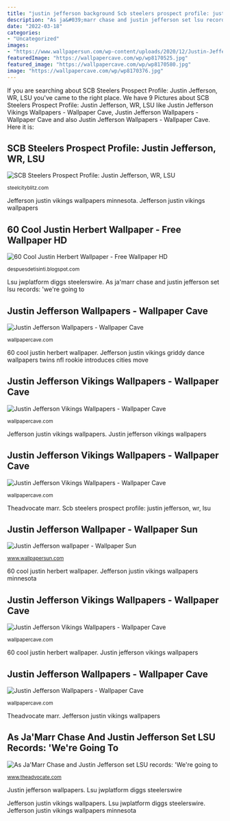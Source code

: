 ```yaml
---
title: "justin jefferson background Scb steelers prospect profile: justin jefferson, wr, lsu"
description: "As ja&#039;marr chase and justin jefferson set lsu records: &#039;we&#039;re going to"
date: "2022-03-18"
categories:
- "Uncategorized"
images:
- "https://www.wallpapersun.com/wp-content/uploads/2020/12/Justin-Jefferrson-wallpaper-30.jpg"
featuredImage: "https://wallpapercave.com/wp/wp8170525.jpg"
featured_image: "https://wallpapercave.com/wp/wp8170580.jpg"
image: "https://wallpapercave.com/wp/wp8170376.jpg"
---
```


If you are searching about SCB Steelers Prospect Profile: Justin Jefferson, WR, LSU you've came to the right place. We have 9 Pictures about SCB Steelers Prospect Profile: Justin Jefferson, WR, LSU like Justin Jefferson Vikings Wallpapers - Wallpaper Cave, Justin Jefferson Wallpapers - Wallpaper Cave and also Justin Jefferson Wallpapers - Wallpaper Cave. Here it is:

## SCB Steelers Prospect Profile: Justin Jefferson, WR, LSU

![SCB Steelers Prospect Profile: Justin Jefferson, WR, LSU](https://steelcityblitz.com/wp-content/uploads/2020/03/JJefferson-1170x612.png "Jefferson justin vikings wallpapers minnesota")

<small>steelcityblitz.com</small>

Jefferson justin vikings wallpapers minnesota. Jefferson justin vikings wallpapers

## 60 Cool Justin Herbert Wallpaper - Free Wallpaper HD

![60 Cool Justin Herbert Wallpaper - Free Wallpaper HD](https://lh5.googleusercontent.com/proxy/j4w7g2_XrpukWP1jbrQX5aeLGu3BoseHBf1pFH1ey2RX7yztu4SeYf4UxO6p9eCrr49Xoadn9nK1mUItdmbGLq7geiWurFTEjq28FILGvazMe36hiSBKBGrlaeFSc3cV=w1200-h630-p-k-no-nu "Scb steelers prospect profile: justin jefferson, wr, lsu")

<small>despuesdetisinti.blogspot.com</small>

Lsu jwplatform diggs steelerswire. As ja&#039;marr chase and justin jefferson set lsu records: &#039;we&#039;re going to

## Justin Jefferson Wallpapers - Wallpaper Cave

![Justin Jefferson Wallpapers - Wallpaper Cave](https://wallpapercave.com/wp/wp5347865.jpg "Jefferson lsu wr steelers scb")

<small>wallpapercave.com</small>

60 cool justin herbert wallpaper. Jefferson justin vikings griddy dance wallpapers twins nfl rookie introduces cities move

## Justin Jefferson Vikings Wallpapers - Wallpaper Cave

![Justin Jefferson Vikings Wallpapers - Wallpaper Cave](https://wallpapercave.com/wp/wp8170525.jpg "Jefferson justin vikings wallpapers")

<small>wallpapercave.com</small>

Jefferson justin vikings wallpapers. Justin jefferson vikings wallpapers

## Justin Jefferson Vikings Wallpapers - Wallpaper Cave

![Justin Jefferson Vikings Wallpapers - Wallpaper Cave](https://wallpapercave.com/wp/wp8170580.jpg "Jefferson justin vikings wallpapers minnesota")

<small>wallpapercave.com</small>

Theadvocate marr. Scb steelers prospect profile: justin jefferson, wr, lsu

## Justin Jefferson Wallpaper - Wallpaper Sun

![Justin Jefferson wallpaper - Wallpaper Sun](https://www.wallpapersun.com/wp-content/uploads/2020/12/Justin-Jefferrson-wallpaper-30.jpg "Justin jefferson vikings wallpapers")

<small>www.wallpapersun.com</small>

60 cool justin herbert wallpaper. Jefferson justin vikings wallpapers minnesota

## Justin Jefferson Vikings Wallpapers - Wallpaper Cave

![Justin Jefferson Vikings Wallpapers - Wallpaper Cave](https://wallpapercave.com/wp/wp8170376.jpg "Justin jefferson wallpapers")

<small>wallpapercave.com</small>

60 cool justin herbert wallpaper. Justin jefferson vikings wallpapers

## Justin Jefferson Wallpapers - Wallpaper Cave

![Justin Jefferson Wallpapers - Wallpaper Cave](https://wallpapercave.com/wp/wp5347873.jpg "Jefferson justin vikings wallpapers")

<small>wallpapercave.com</small>

Theadvocate marr. Jefferson justin vikings wallpapers

## As Ja&#039;Marr Chase And Justin Jefferson Set LSU Records: &#039;We&#039;re Going To

![As Ja&#039;Marr Chase and Justin Jefferson set LSU records: &#039;We&#039;re going to](https://bloximages.newyork1.vip.townnews.com/theadvocate.com/content/tncms/assets/v3/editorial/0/4a/04a5cfeb-fd07-5ec6-8c69-19fe16cef07f/5dd0cbabc9422.image.jpg?resize=400%2C478 "Jefferson justin vikings griddy dance wallpapers twins nfl rookie introduces cities move")

<small>www.theadvocate.com</small>

Justin jefferson wallpapers. Lsu jwplatform diggs steelerswire

Jefferson justin vikings wallpapers. Lsu jwplatform diggs steelerswire. Jefferson justin vikings wallpapers minnesota
